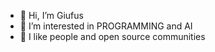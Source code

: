 - 👋 Hi, I’m Giufus
- 👀 I’m interested in PROGRAMMING and AI
- 👥 I like people and open source communities
